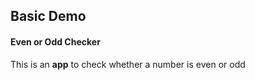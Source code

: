 ## Basic Demo
#### Even or Odd Checker

This is an **app** to check whether a number is even or odd
